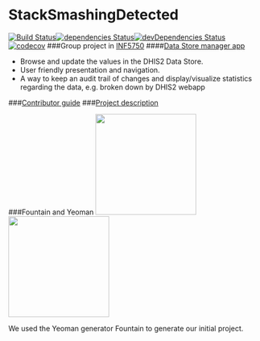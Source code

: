 # StackSmashingDetected
[![Build Status](https://travis-ci.org/Eskalol/StackSmashingDetected.svg?branch=master)](https://travis-ci.org/Eskalol/StackSmashingDetected)[![dependencies Status](https://david-dm.org/Eskalol/StackSmashingDetected/status.svg)](https://david-dm.org/Eskalol/StackSmashingDetected)[![devDependencies Status](https://david-dm.org/Eskalol/StackSmashingDetected/dev-status.svg)](https://david-dm.org/Eskalol/StackSmashingDetected?type=dev)[![codecov](https://codecov.io/gh/Eskalol/StackSmashingDetected/branch/master/graph/badge.svg)](https://codecov.io/gh/Eskalol/StackSmashingDetected)
###Group project in [INF5750](https://www.uio.no/studier/emner/matnat/ifi/INF5750/)
####[Data Store manager app](https://dhis2.github.io/dhis2-docs/master/en/developer/html/webapi_data_store.html)
- Browse and update the values in the DHIS2 Data Store. 
- User friendly presentation and navigation.
- A way to keep an audit trail of changes and display/visualize statistics regarding the data, e.g. broken down by DHIS2 webapp

###[Contributor guide](https://github.com/Eskalol/StackSmashingDetected/blob/master/not_for_deploy/contrib.md)
###[Project description](https://github.com/Eskalol/StackSmashingDetected/blob/master/not_for_deploy/project.md)

###Fountain and Yeoman
[<img src="http://fountainjs.io/assets/imgs/artworks/fountainjs-logo6-machine.png" width="200">](http://fountainjs.io/)[<img src="http://blog.teamtreehouse.com/wp-content/uploads/2014/01/yeoman-logo.png" width="200">](http://yeoman.io/)

We used the Yeoman generator Fountain to generate our initial project.
